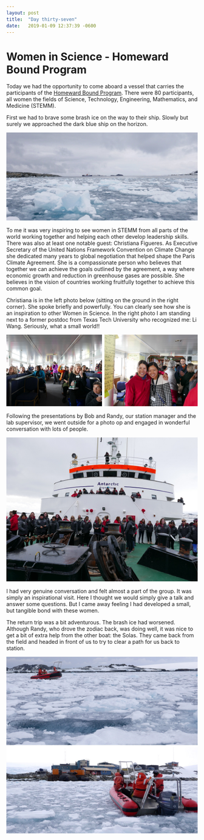 ```yaml
---
layout: post
title:  "Day thirty-seven"
date:   2019-01-09 12:37:39 -0600
---
```

# Women in Science - Homeward Bound Program
Today we had the opportunity to come aboard a vessel that carries the participants of the [Homeward Bound Program][HB3]. There were 80 participants, all women the fields of Science, Technology, Engineering, Mathematics, and Medicine (STEMM). 

First we had to brave some brash ice on the way to their ship. Slowly but surely we approached the dark blue ship on the horizon.

![Braving brash ice](/assets/blog_photos/190109/190109_screenshot1.jpg)

To me it was very inspiring to see women in STEMM from all parts of the world working together and helping each other develop leadership skills. There was also at least one notable guest: Christiana Figueres. As Executive Secretary of the United Nations Framework Convention on Climate Change she dedicated many years to global negotiation that helped shape the Paris Climate Agreement. She is a compassionate person who believes that together we can achieve the goals outlined by the agreement, a way where economic growth and reduction in greenhouse gases are possible. She believes in the vision of countries working fruitfully together to achieve this common goal. 
 
Christiana is in the left photo below (sitting on the ground in the right corner). She spoke briefly and powerfully. You can clearly see how she is an inspiration to other Women in Science. In the right photo I am standing next to a former postdoc from Texas Tech University who recognized me: Li Wang. Seriously, what a small world!!

![Q and A sessions](/assets/blog_photos/190109/Homewardboundproject_190109.jpg)

Following the presentations by Bob and Randy, our station manager and the lab supervisor, we went outside for a photo op and engaged in wonderful conversation with lots of people.  

![On the bow of the ship](/assets/blog_photos/190109/p1070468.jpg)

I had very genuine conversation and felt almost a part of the group. It was simply an inspirational visit. Here I thought we would simply give a talk and answer some questions. But I came away feeling I had developed a small, but tangible bond with these women.

The return trip was a bit adventurous. The brash ice had worsened. Although Randy, who drove the zodiac back, was doing well, it was nice to get a bit of extra help from the other boat: the Solas. They came back from the field and headed in front of us to try to clear a path for us back to station. 

![Solas creating a path](/assets/blog_photos/190109/Solas_190109.jpg)

[HB3]: http://homewardboundprojects.com.au/about/